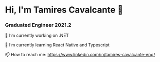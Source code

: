 # Hi, I'm Tamires Cavalcante 👋
### Graduated Engineer 2021.2

🔭 I’m currently working on .NET

🌱 I’m currently learning React Native and Typescript


📫 How to reach me: https://www.linkedin.com/in/tamires-cavalcante-eng/


